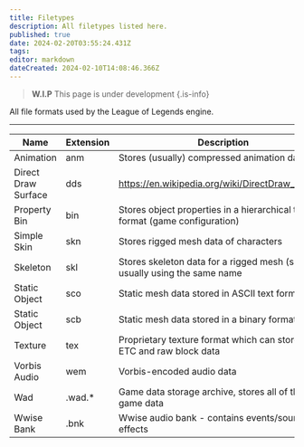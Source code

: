 ```yaml
---
title: Filetypes
description: All filetypes listed here.
published: true
date: 2024-02-20T03:55:24.431Z
tags: 
editor: markdown
dateCreated: 2024-02-10T14:08:46.366Z
---
```


> **W.I.P**
> This page is under development
{.is-info}

All file formats used by the League of Legends engine.

---
| Name                | Extension | Description                                                                 |
|---------------------|-----------|-----------------------------------------------------------------------------|
| Animation           | anm       | Stores (usually) compressed animation data                                  |
| Direct Draw Surface | dds       | https://en.wikipedia.org/wiki/DirectDraw_Surface                            |
| Property Bin        | bin       | Stores object properties in a hierarchical tree format (game configuration) |
| Simple Skin         | skn       | Stores rigged mesh data of characters                                       |
| Skeleton            | skl       | Stores skeleton data for a rigged mesh (skn) usually using the same name    |
| Static Object       | sco       | Static mesh data stored in ASCII text format                                |
| Static Object       | scb       | Static mesh data stored in a binary format                                  |
| Texture             | tex       | Proprietary texture format which can store BCn, ETC and raw block data      |
| Vorbis Audio        | wem       | Vorbis-encoded audio data                                                   |
| Wad                 | .wad.*    | Game data storage archive, stores all of the game data                      |
| Wwise Bank          | .bnk      | Wwise audio bank - contains events/sound effects                            |
